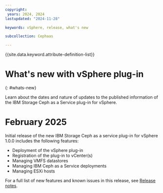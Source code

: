 ```yaml
---
copyright:
 years: 2024, 2024
lastupdated: "2024-11-28"

keywords: vSphere, release, what's new 

subcollection: Cephaas

---
```


{{site.data.keyword.attribute-definition-list}}

# What's new with vSphere plug-in
{: #whats-new}

Learn about the dates and nature of updates to the published information of the IBM Storage Ceph as a Service plug-in for vSphere.

# February 2025

Initial release of the new IBM Storage Ceph as a service plug-in for vSphere 1.0.0 includes the following features:

- Deployment of the vSphere plug-in
- Registration of the plug-in to vCenter(s)
- Managing VMFS datastores
- Managing IBM Ceph as a Service deployments
- Managing ESXi hosts

For a full list of new features and known issues in this release, see [Release notes](https://test.cloud.ibm.com/docs/cephaas?topic=cephaas-relnotes).
